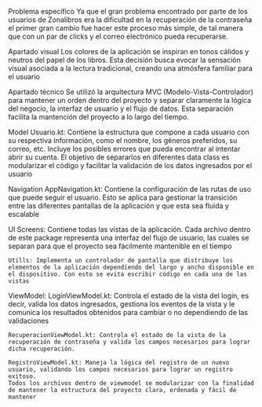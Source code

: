 Problema específico
Ya que el gran problema encontrado por parte de los usuarios de Zonalibros era la dificultad en la recuperación de la contraseña el primer gran cambio fue hacer este proceso más simple, de tal manera que con un par de clicks y el correo electrónico pueda recuperarse.

Apartado visual
Los colores de la aplicación se inspiran en tonos cálidos y neutros del papel de los libros. Esta decisión busca evocar la sensación visual asociada a la lectura tradicional, creando una atmósfera familiar para el usuario

Apartado técnico
Se utilizó la arquitectura MVC (Modelo-Vista-Controlador) para mantener un orden dentro del proyecto y separar claramente la lógica del negocio, la interfaz de usuario y el flujo de datos. Esta separación facilita la mantención del proyecto a lo largo del tiempo.

Model
	Usuario.kt: Contiene la estructura que compone a cada usuario con su respectiva información, como el nombre, los géneros preferidos, su correo, etc. Incluye los posibles errores que pueda encontrar al intentar abrir su cuenta. El objetivo de separarlos en diferentes data class es modularizar el código y facilitar la validación de los datos ingresados por el usuario

Navigation
	AppNavigation.kt: Contiene la configuración de las rutas de uso que puede seguir el usuario. Esto se aplica para gestionar la transición entre las diferentes pantallas de la aplicación y que esta sea fluida y escalable

UI
	Screens: Contiene todas las vistas de la aplicación. Cada archivo dentro de este package representa una interfaz del flujo de usuario,  las cuales se separan para que el proyecto sea fácilmente mantenible en el tiempo

	Utills: Implementa un controlador de pantalla que distribuye los elementos de la aplicación dependiendo del largo y ancho disponible en el dispositivo. Con esto se evita escribir código en cada una de las vistas

ViewModel:
	LoginViewModel.kt: Controla el estado de la vista del login, es decir, valida los datos ingresados, gestiona los eventos de la vista y le comunica los resultados obtenidos para cambiar o no dependiendo de las validaciones

	RecuperacionViewModel.kt: Controla el estado de la vista de la recuperación de contraseña y valida los campos necesarios para lograr dicha recuperación.

	RegistroViewModel.kt: Maneja la lógica del registro de un nuevo usuario, validando los campos necesarios para lograr un registro exitoso.
	Todos los archivos dentro de viewmodel se modularizar con la finalidad de mantener la estructura del proyecto clara, ordenada y fácil de mantener

